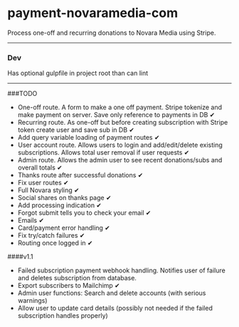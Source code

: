 # payment-novaramedia-com

Process one-off and recurring donations to Novara Media using Stripe.

---

### Dev

Has optional gulpfile in project root than can lint

---

###TODO

- One-off route. A form to make a one off payment. Stripe tokenize and make payment on server. Save only reference to payments in DB ✔
- Recurring route. As one-off but before creating subscription with Stripe token create user and save sub in DB ✔
- Add query variable loading of payment routes ✔
- User account route. Allows users to login and add/edit/delete existing subscriptions. Allows total user removal if user requests ✔
- Admin route. Allows the admin user to see recent donations/subs and overall totals ✔
- Thanks route after successful donations ✔
- Fix user routes ✔
- Full Novara styling ✔
- Social shares on thanks page ✔
- Add processing indication ✔
- Forgot submit tells you to check your email ✔
- Emails ✔
- Card/payment error handling ✔
- Fix try/catch failures ✔
- Routing once logged in ✔

####v1.1

- Failed subscription payment webhook handling. Notifies user of failure and deletes subscription from database.
- Export subscribers to Mailchimp ✔
- Admin user functions: Search and delete accounts (with serious warnings)
- Allow user to update card details (possibly not needed if the failed subscription handles properly)
